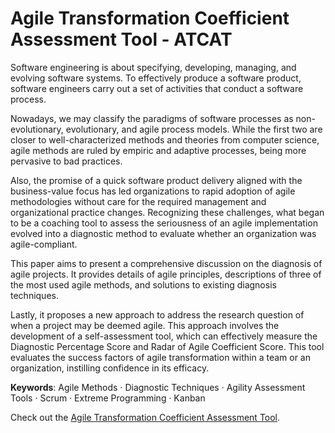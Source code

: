 # Agile Transformation Coefficient Assessment Tool - ATCAT

Software engineering is about specifying, developing, managing, and evolving software systems. To effectively produce a software product, software engineers carry out a set of activities that conduct a software process. 

Nowadays, we may classify the paradigms of software processes as non-evolutionary, evolutionary, and agile process models. While the first two are closer to well-characterized methods and theories from computer science, agile methods are ruled by empiric and adaptive processes, being more pervasive to bad practices.

Also, the promise of a quick software product delivery aligned with the business-value focus has led organizations to rapid adoption of agile methodologies without care for the required management and organizational practice changes. Recognizing these challenges, what began to be a coaching tool to assess the seriousness of an agile implementation evolved into a diagnostic method to evaluate whether an organization was agile-compliant.

This paper aims to present a comprehensive discussion on the diagnosis of agile projects. It provides details of agile principles, descriptions of three of the most used agile methods, and solutions to existing diagnosis techniques.

Lastly, it proposes a new approach to address the research question of when a project may be deemed agile. This approach involves the development of a self-assessment tool, which can effectively measure the Diagnostic Percentage Score and Radar of Agile Coefficient Score. This tool evaluates the success factors of agile transformation within a team or an organization, instilling confidence in its efficacy.

**Keywords**: Agile Methods · Diagnostic Techniques · Agility Assessment Tools · Scrum · Extreme Programming · Kanban

Check out the [Agile Transformation Coefficient Assessment Tool](https://ccgagileform.netlify.app/).

